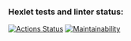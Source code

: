 ### Hexlet tests and linter status:
[![Actions Status](https://github.com/EvoletSpess/java-project-61/workflows/hexlet-check/badge.svg)](https://github.com/EvoletSpess/java-project-61/actions)
[![Maintainability](https://api.codeclimate.com/v1/badges/b66130f5b4da06e01101/maintainability)](https://codeclimate.com/github/EvoletSpess/java-project-61/maintainability)
